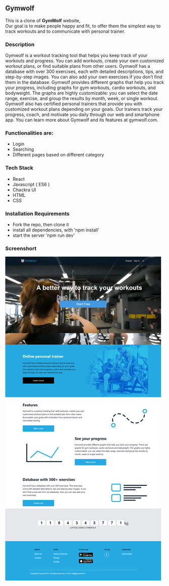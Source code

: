 ## Gymwolf

This is a clone of **GymWolf** website,  
Our goal is to make people happy and fit, to offer them the simplest way to track workouts and to communicate with personal trainer.

### Description

Gymwolf is a workout tracking tool that helps you keep track of your workouts and progress. You can add workouts, create your own customized workout plans, or find suitable plans from other users. Gymwolf has a database with over 300 exercises, each with detailed descriptions, tips, and step-by-step images. You can also add your own exercises if you don’t find them in the database. Gymwolf provides different graphs that help you track your progress, including graphs for gym workouts, cardio workouts, and bodyweight. The graphs are highly customizable: you can select the date range, exercise, and group the results by month, week, or single workout. Gymwolf also has certified personal trainers that provide you with customized workout plans depending on your goals. Our trainers track your progress, coach, and motivate you daily through our web and smartphone app. You can learn more about Gymwolf and its features at gymwolf.com.

### Functionalities are:

- Login
- Searching
- Different pages based on different category

### Tech Stack

- React
- Javascript ( ES6 )
- Chackra UI
- HTML
- CSS

### Installation Requirements

- Fork the repo, then clone it
- install all dependencies, with 'npm install'
- start the server 'npm run dev'

### Screenshort

![Home](src/assets/screencapture-127-0-0-1-5173-2023-11-17-20_05_21.png)
